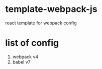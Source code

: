# template-webpack-js

react template for webpack config

# list of config

1. webpack v4
2. babel v7
